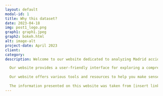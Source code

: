 ```yaml
---
layout: default
modal-id: 1
title: Why this dataset?
date: 2023-04-18
img: post1_logo.png
graph1: graph1.jpeg
graph2: bokeh.html
alt: image-alt
project-date: April 2023
client: 
category: 
description: Welcome to our website dedicated to analyzing Madrid accidents data! 

  Our website provides a user-friendly interface for exploring a comprehensive dataset on traffic accidents that have occurred in Madrid from 2019 to 2023. By analyzing this data, you can gain insights into the causes and patterns of accidents, which can inform policy decisions and help to reduce the number of accidents in the future. 
  
  Our website offers various tools and resources to help you make sense of the data, including data visualization tools and data analysis guides. Whether you are studying or working in a field related to data analysis or simply interested in improving road safety in Madrid, our website is a valuable resource. 
  
  The information presented on this website was taken from [insert link here]. Explore the data and let us know if you have any questions or feedback!
---
```

